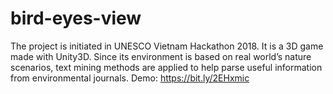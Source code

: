 # bird-eyes-view
The project is initiated in UNESCO Vietnam Hackathon 2018. It is a 3D game made with Unity3D. Since its environment is based on real world’s nature scenarios, text mining methods are applied to help parse useful information from environmental journals. 
Demo: https://bit.ly/2EHxmic

